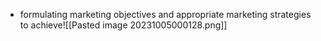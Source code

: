 - formulating marketing objectives and appropriate marketing strategies to achieve![[Pasted image 20231005000128.png]]
